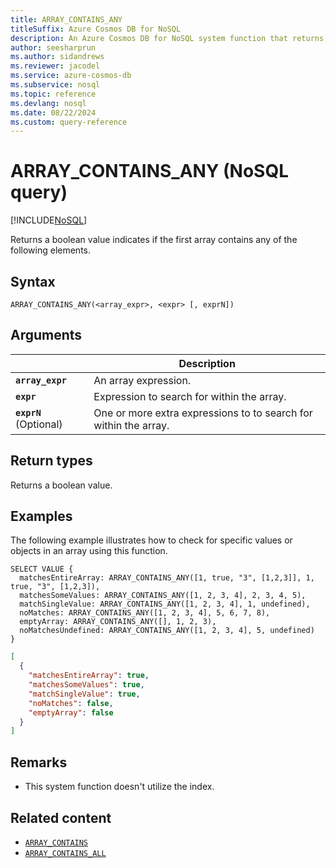 ```yaml
---
title: ARRAY_CONTAINS_ANY
titleSuffix: Azure Cosmos DB for NoSQL
description: An Azure Cosmos DB for NoSQL system function that returns a boolean indicating whether the array contains any of the specified values.
author: seesharprun
ms.author: sidandrews
ms.reviewer: jacodel
ms.service: azure-cosmos-db
ms.subservice: nosql
ms.topic: reference
ms.devlang: nosql
ms.date: 08/22/2024
ms.custom: query-reference
---
```


# ARRAY_CONTAINS_ANY (NoSQL query)

[!INCLUDE[NoSQL](../../includes/appliesto-nosql.md)]

Returns a boolean value indicates if the first array contains any of the following elements.

## Syntax

```nosql
ARRAY_CONTAINS_ANY(<array_expr>, <expr> [, exprN])
```

## Arguments

| | Description |
| --- | --- |
| **`array_expr`** | An array expression. |
| **`expr`** | Expression to search for within the array. |
| **`exprN`** (Optional) | One or more extra expressions to to search for within the array. |

## Return types
  
Returns a boolean value.

## Examples
  
The following example illustrates how to check for specific values or objects in an array using this function.  

```nosql
SELECT VALUE {
  matchesEntireArray: ARRAY_CONTAINS_ANY([1, true, "3", [1,2,3]], 1, true, "3", [1,2,3]),
  matchesSomeValues: ARRAY_CONTAINS_ANY([1, 2, 3, 4], 2, 3, 4, 5),
  matchSingleValue: ARRAY_CONTAINS_ANY([1, 2, 3, 4], 1, undefined),
  noMatches: ARRAY_CONTAINS_ANY([1, 2, 3, 4], 5, 6, 7, 8),
  emptyArray: ARRAY_CONTAINS_ANY([], 1, 2, 3),
  noMatchesUndefined: ARRAY_CONTAINS_ANY([1, 2, 3, 4], 5, undefined)
}
```

```json
[
  {
    "matchesEntireArray": true,
    "matchesSomeValues": true,
    "matchSingleValue": true,
    "noMatches": false,
    "emptyArray": false
  }
]
```

## Remarks

- This system function doesn't utilize the index.

## Related content

- [`ARRAY_CONTAINS`](array-contains.md)
- [`ARRAY_CONTAINS_ALL`](array-contains-all.md)
